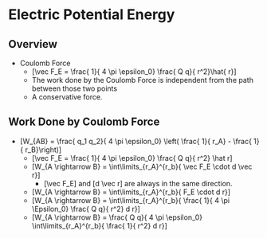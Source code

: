 # Electric Potential Energy 

## Overview
* Coulomb Force
  * \[\vec F_E = \frac{ 1}{ 4 \pi \epsilon_0} \frac{ Q q}{ r^2}\hat{ r}\]
  * The work done by the Coulomb Force is independent from the path between those two points
  * A conservative force.

## Work Done by Coulomb Force
* \[W_{AB} = \frac{ q_1 q_2}{ 4 \pi \epsilon_0} \left( \frac{ 1}{ r_A} - \frac{ 1}{ r_B}\right)\]
  * \[\vec F_E = \frac{ 1}{ 4 \pi \epsilon_0} \frac{ Q q}{ r^2} \hat r\]
  * \[W_{A \rightarrow B} = \int\limits_{r_A}^{r_b}{ \vec F_E \cdot d \vec r}\]
    * \[\vec F_E\] and \[d \vec r\] are always in the same direction.
  * \[W_{A \rightarrow B} = \int\limits_{r_A}^{r_b}{ F_E \cdot d r}\]
  * \[W_{A \rightarrow B} = \int\limits_{r_A}^{r_b}{ \frac{ 1}{ 4 \pi \Epsilon_0} \frac{ Q q}{ r^2} d r}\]
  * \[W_{A \rightarrow B} = \frac{ Q q}{ 4 \pi \epsilon_0} \int\limits_{r_A}^{r_b}{ \frac{ 1}{ r^2} d r}\]